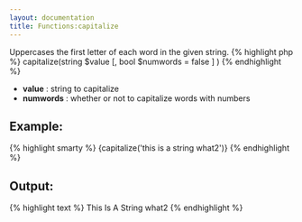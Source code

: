 ```yaml
---
layout: documentation
title: Functions:capitalize 
---
```


Uppercases the first letter of each word in the given string.
{% highlight php %}
capitalize(string $value [, bool $numwords = false ] )
{% endhighlight %}

* **value** : string to capitalize
* **numwords** : whether or not to capitalize words with numbers

## Example:
{% highlight smarty %}
{capitalize('this is a string what2')}
{% endhighlight %}

## Output:
{% highlight text %}
This Is A String what2
{% endhighlight %}
